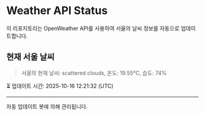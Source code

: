 
# Weather API Status

이 리포지토리는 OpenWeather API를 사용하여 서울의 날씨 정보를 자동으로 업데이트합니다.

## 현재 서울 날씨
> 서울의 현재 날씨: scattered clouds, 온도: 19.55°C, 습도: 74%

⏳ 업데이트 시간: 2025-10-16 12:21:32 (UTC)

---
자동 업데이트 봇에 의해 관리됩니다.
